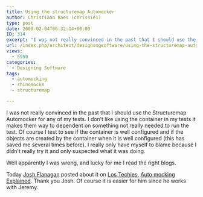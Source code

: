 ```yaml
---
title: Using the structuremap Automocker
author: Christiaan Baes (chrissie1)
type: post
date: 2009-02-04T06:32:14+00:00
ID: 314
excerpt: "I was not really convinced in the past that I should use the Structuremap Automocker for any of my tests. I don't like using the container in my tests it makes them way to dependent on something not really needed to run the test. Of course I test to see&hellip;"
url: /index.php/architect/designingsoftware/using-the-structuremap-automocker/
views:
  - 5950
categories:
  - Designing Software
tags:
  - automocking
  - rhinomocks
  - structuremap

---
```

I was not really convinced in the past that I should use the Structuremap Automocker for any of my tests. I don&#8217;t like using the container in my tests it makes them way to dependent on something not really needed to run the test. Of course I test to see if the container is well configured and if the objects are created by the container when it is well configured (this has saved me several times before). I really only have myself to blame because I didn&#8217;t really try it and only suspected what it was doing. 

Well apparently I was wrong, and lucky for me I read the right blogs. 

Today [Josh Flanagan][1] posted about it on [Los Techies][2], [Auto mocking Explained][3]. Thank you Josh. Of course it is easier for him since he works with Jeremy.

 [1]: http://www.lostechies.com/members/jflanagan/default.aspx
 [2]: http://www.lostechies.com/
 [3]: http://www.lostechies.com/blogs/joshuaflanagan/archive/2009/02/03/auto-mocking-explained.aspx?CommentPosted=true#commentmessage